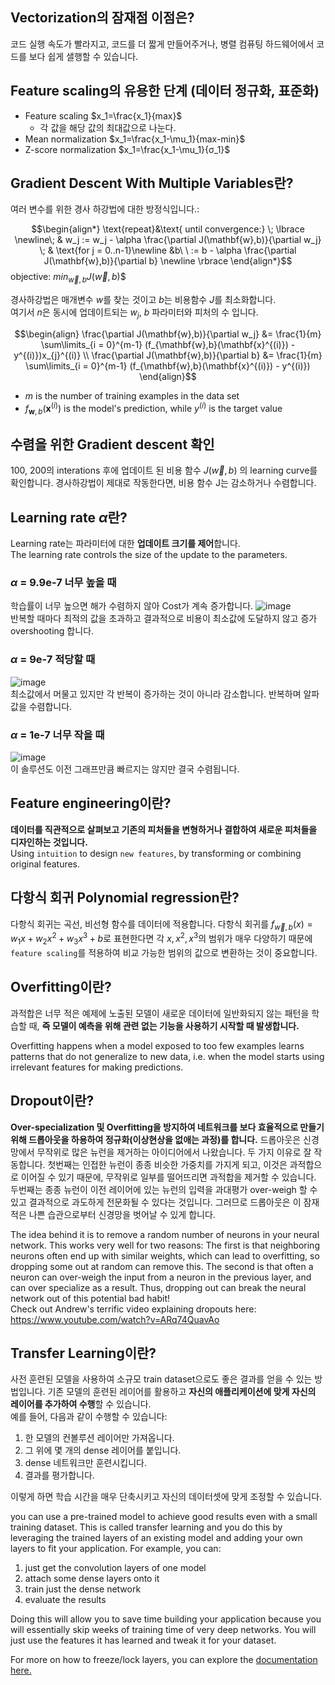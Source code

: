 ## Vectorization의 잠재점 이점은?
코드 실행 속도가 빨라지고, 코드를 더 짧게 만들어주거나, 병렬 컴퓨팅 하드웨어에서 코드를 보다 쉽게 샐행할 수 있습니다.

## Feature scaling의 유용한 단계 (데이터 정규화, 표준화)
 * Feature scaling $x_1=\frac{x_1}{max}$
   * 각 값을 해당 값의 최대값으로 나눈다.
 * Mean normalization $x_1=\frac{x_1-\mu_1}{max-min}$
 * Z-score normalization $x_1=\frac{x_1-\mu_1}{σ_1}$

## Gradient Descent With Multiple Variables란?
여러 변수를 위한 경사 하강법에 대한 방정식입니다.:

$$\begin{align*} \text{repeat}&\text{ until convergence:} \; \lbrace \newline\;
& w_j := w_j -  \alpha \frac{\partial J(\mathbf{w},b)}{\partial w_j}   \; & \text{for j = 0..n-1}\newline
&b\ \ := b -  \alpha \frac{\partial J(\mathbf{w},b)}{\partial b}  \newline \rbrace
\end{align*}$$
objective: $min_{\vec w, b}J(\vec w, b)$$  

경사하강법은 매개변수 $w$를 찾는 것이고 $b$는 비용함수 $J$를 최소화합니다.  
여기서 $n$은 동시에 업데이트되는 $w_j$,  $b$ 파라미터와 피처의 수 입니다.  

$$\begin{align}
\frac{\partial J(\mathbf{w},b)}{\partial w_j}  &= \frac{1}{m} \sum\limits_{i = 0}^{m-1} (f_{\mathbf{w},b}(\mathbf{x}^{(i)}) - y^{(i)})x_{j}^{(i)}   \\
\frac{\partial J(\mathbf{w},b)}{\partial b}  &= \frac{1}{m} \sum\limits_{i = 0}^{m-1} (f_{\mathbf{w},b}(\mathbf{x}^{(i)}) - y^{(i)}) 
\end{align}$$

* $m$ is the number of training examples in the data set
*  $f_{\mathbf{w},b}(\mathbf{x}^{(i)})$ is the model's prediction, while $y^{(i)}$ is the target value


## 수렴을 위한 Gradient descent 확인
100, 200의 interations 후에 업데이트 된 비용 함수 $J(\vec w, b)$ 의 learning curve를 확인합니다. 경사하강법이 제대로 작동한다면, 비용 함수 J는 감소하거나 수렴합니다.

## Learning rate $\alpha$란? 
Learning rate는 파라미터에 대한 **업데이트 크기를 제어**합니다.  
The learning rate controls the size of the update to the parameters.

### $\alpha$ = 9.9e-7 너무 높을 때
학습률이 너무 높으면 해가 수렴하지 않아 Cost가 계속 증가합니다.
![image](https://user-images.githubusercontent.com/108461149/230441141-5376f586-b16e-4a30-a4e0-8f83417192f7.png)  
반복할 때마다 최적의 값을 초과하고 결과적으로 비용이 최소값에 도달하지 않고 증가 overshooting 합니다.
### $\alpha$ = 9e-7 적당할 때
![image](https://user-images.githubusercontent.com/108461149/230444412-4bc2dd84-6c00-4095-b5fd-5e77927529ce.png)  
최소값에서 머물고 있지만 각 반복이 증가하는 것이 아니라 감소합니다. 반복하며 알파값을 수렴합니다.
### $\alpha$ = 1e-7 너무 작을 때
![image](https://user-images.githubusercontent.com/108461149/230444659-90ebe8a1-9e36-4f88-8509-825b0d8aedec.png)  
이 솔루션도 이전 그래프만큼 빠르지는 않지만 결국 수렴됩니다.

## Feature engineering이란?
**데이터를 직관적으로 살펴보고 기존의 피처들을 변형하거나 결합하여 새로운 피처들을 디자인하는 것입니다.**  
Using `intuition` to design `new features`, by transforming or combining original features.

## 다항식 회귀 Polynomial regression란?
다항식 회귀는 곡선, 비선형 함수를 데이터에 적용합니다. 다항식 회귀를 $f_{\vec w, b}(x)=w_1x+w_2x^2+w_3x^3+b$로 표현한다면 각 $x, x^2, x^3$의 범위가 매우 다양하기 때문에 `feature scaling`를 적용하여 비교 가능한 범위의 값으로 변환하는 것이 중요합니다.

## Overfitting이란?

과적합은 너무 적은 예제에 노출된 모델이 새로운 데이터에 일반화되지 않는 패턴을 학습할 때, **즉 모델이 예측을 위해 관련 없는 기능을 사용하기 시작할 때 발생합니다.**  

Overfitting happens when a model exposed to too few examples learns patterns that do not generalize to new data, i.e. when the model starts using irrelevant features for making predictions.

## Dropout이란?

**Over-specialization 및 Overfitting을 방지하여 네트워크를 보다 효율적으로 만들기 위해 드롭아웃을 하용하여 정규화(이상현상을 없애는 과정)를 합니다.** 드롭아웃은 신경망에서 무작위로 많은 뉴런을 제거하는 아이디어에서 나왔습니다. 두 가지 이유로 잘 작동합니다. 첫번째는 인접한 뉴런이 종종 비슷한 가중치를 가지게 되고, 이것은 과적합으로 이어질 수 있기 때문에, 무작위로 일부를 떨어뜨리면 과적합을 제거할 수 있습니다. 두번째는 종종 뉴런이 이전 레이어에 있는 뉴런의 입력을 과대평가 over-weigh 할 수 있고 결과적으로 과도하게 전문화될 수 있다는 것입니다. 그러므로 드롭아웃은 이 잠재적은 나쁜 습관으로부터 신경망을 벗어날 수 있게 합니다.  

The idea behind it is to remove a random number of neurons in your neural network. This works very well for two reasons: The first is that neighboring neurons often end up with similar weights, which can lead to overfitting, so dropping some out at random can remove this. The second is that often a neuron can over-weigh the input from a neuron in the previous layer, and can over specialize as a result. Thus, dropping out can break the neural network out of this potential bad habit!  
Check out Andrew's terrific video explaining dropouts here: https://www.youtube.com/watch?v=ARq74QuavAo

## Transfer Learning이란?

사전 훈련된 모델을 사용하여 소규모 train dataset으로도 좋은 결과를 얻을 수 있는 방법입니다. 기존 모델의 훈련된 레이어를 활용하고 **자신의 애플리케이션에 맞게 자신의 레이어를 추가하여 수행**할 수 있습니다.  
예를 들어, 다음과 같이 수행할 수 있습니다:  
1. 한 모델의 컨볼루션 레이어만 가져옵니다.
2. 그 위에 몇 개의 dense 레이어를 붙입니다.
3. dense 네트워크만 훈련시킵니다.
4. 결과를 평가합니다.

이렇게 하면 학습 시간을 매우 단축시키고 자신의 데이터셋에 맞게 조정할 수 있습니다.  

you can use a pre-trained model to achieve good results even with a small training dataset. This is called transfer learning and you do this by leveraging the trained layers of an existing model and adding your own layers to fit your application. For example, you can:  
1. just get the convolution layers of one model
2. attach some dense layers onto it
3. train just the dense network
4. evaluate the results  

Doing this will allow you to save time building your application because you will essentially skip weeks of training time of very deep networks. You will just use the features it has learned and tweak it for your dataset. 

For more on how to freeze/lock layers, you can explore the [documentation here.](https://www.tensorflow.org/tutorials/images/transfer_learning?hl=ko)

